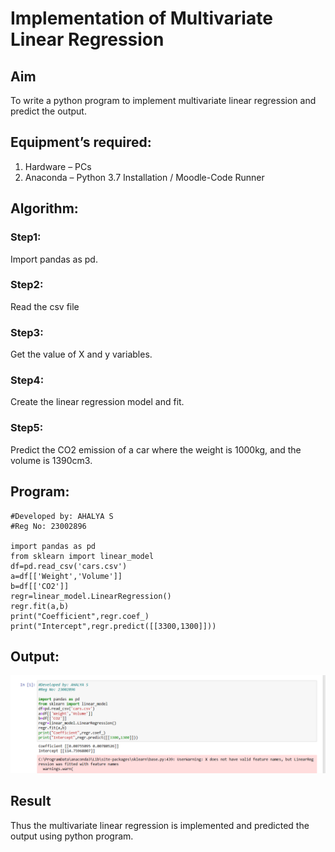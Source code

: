 # Implementation of Multivariate Linear Regression
## Aim
To write a python program to implement multivariate linear regression and predict the output.
## Equipment’s required:
1.	Hardware – PCs
2.	Anaconda – Python 3.7 Installation / Moodle-Code Runner
## Algorithm:
### Step1:
Import pandas as pd.


### Step2:
Read the csv file


### Step3:
Get the value of X and y variables.


### Step4:
Create the linear regression model and fit.


### Step5:
Predict the CO2 emission of a car where the weight is 1000kg, and the volume is 1390cm3.

## Program:
```
#Developed by: AHALYA S
#Reg No: 23002896

import pandas as pd
from sklearn import linear_model
df=pd.read_csv('cars.csv')
a=df[['Weight','Volume']]
b=df[['CO2']]
regr=linear_model.LinearRegression()
regr.fit(a,b)
print("Coefficient",regr.coef_)
print("Intercept",regr.predict([[3300,1300]]))

```
## Output:
![OUTPUT](<Screenshot 2024-01-02 195839-1.png>)


## Result
Thus the multivariate linear regression is implemented and predicted the output using python program.